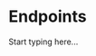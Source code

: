 # Endpoints

<include from="Snippets-AuthAPI.md" element-id="snippet-header" />

Start typing here...